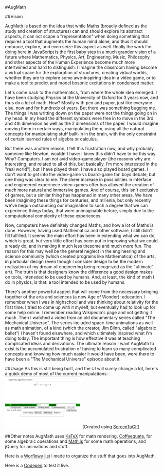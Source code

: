 #AugMath

##Vision

AugMath is based on the idea that while Maths (broadly defined as the study and creation of structures) can and should explore its abstract aspects, it can not scape a "representation" when doing something that requires a tool that augments the human mind alone, and thus it should embrace, explore, and even seize this aspect as well. Really the work I'm doing here in JavaScript is the first baby step in a much grander vision of a future where Mathematics, Physics, Art, Engineering, Music, Philosophy, and other aspects of the Human Experience  become much more intertwined and hard to distinguish. I imagine the classroom having become a virtual space for the exploration of structures, creating virtual worlds, whether they are to explore some awe-inspiring idea in a video game, or to make a tool to predict and model bosonic excitations in condensed matter.

Let's come back to the mathematics, from where the whole idea emerged. I have been studying Physics at the University of Oxford for 3 years now, and thus do a lot of math. How? Mostly with pen and paper, just like everyone else, now and for hundreds of years. But there was something bugging me. The things I was writting down on the paper were not the things going on in my head. In my head the different symbols were free in to move in the 3rd and 4th dimension as well as the 2 dimensions of the paper. I would imagine moving them in certain ways, manipulating them, using all the natural concepts for manipulating stuff built-in in the brain, with the only constraint of certain learned rules of algebra or calculus.

But there was another reason, I felt this frustration now, and why probably, someone like Newton, wouldn't have: I knew this didn't have to be this way. Why? Computers. I am not avid video-game player (the reasons why are interesting, and related to all of this, but basically, I'm more interested in the "real world"), but I have played them. I have also played board games. I don't want to get into the video-game vs board-game fan boys debate, but one thing was clear to me. The sheer increase in possibilities in interface and engineered experinece video-games offer has allowed the creation of much more natural and immersive games. And of course, this isn't exclusive of games, but a similar thing has happened in many other areas. We have been imagining these things for centuries, and millenia, but only recently we've begun outsourcing our imagination to such a degree that we can experience things today, that were unimaginable before, simply due to the computational complexity of these experiences.

Now, computers have definitely changed Maths, and how a lot of Maths is done. However, having used Mathematica and other software, I still didn't fill fulfilled. It seems the main effort has been in extending what we can do, which is great, but very little effort has been put in improving what we could already do, and in making it much less tiresome and much more fun. The reason for this may well be the general neglect in the engineering and science community (which created programs like Mathematica) of the arts, in particular design (even though I consider design to be the modern realization of my dream of engineering being recognized as the "ultimate" art). The truth is that designers know the difference a good design makes on tools, inteneded to be used by humans. And, at least, the kind of math I do in physics, is that: a tool intended to be used by humans.

There's another powerful aspect that will come from the necessary bringing together of the arts and sciences (a new Age of Wonder): education. I remember when I was in highschool and was thinking about relativity for the first time. I tried to come up with it myself, but eventually had to look up for some help online. I remember reading Wikipedia's page and not getting it much. Then I watched a video from an old documentary series called "The Mechanical Universe". The series included space-time animations as well as math animation, of a kind (which the creator, Jim Blinn, called "algebraic ballet") I haven't found elsewhere, and which ultimately inspired what I'm doing today. The important thing is how effective it was at teaching complicated ideas and derivations. The ultimate reason I want AugMath to exist is the accumulated frustration of having to learn so many complicated concepts and knowing how much easier it would have been, were there to have been a "The Mechanical Universe" episode about it.

##Usage
As this is still being built, and the UI will surely change a lot, here's a quick demo of most of the current manipulations:
<img src="proving_quad_formula.gif" width="250" alt="Proof of Quadratic Formula"> (Created using [ScreenToGif](https://screentogif.codeplex.com/))

##Other notes
AugMath uses [KaTeX](https://khan.github.io/KaTeX/) for math rendering, [Coffeequate](http://coffeequate.readthedocs.org/en/latest/), for some algebraic operations and [Math.js](http://mathjs.org/) for some math operations, and jQuery for animations and stuff.

Here is a [Worflowy list](https://workflowy.com/s/ukTBnrjxEE) I made to organize the stuff that goes into AugMath. 

Here is a [Codepen](http://codepen.io/guillefix/full/xGWQPJ/) to test it live.